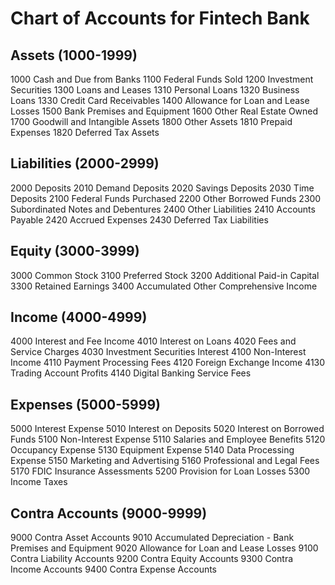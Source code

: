 # Chart of Accounts for Fintech Bank

## Assets (1000-1999)

1000 Cash and Due from Banks
1100 Federal Funds Sold
1200 Investment Securities
1300 Loans and Leases
    1310 Personal Loans
    1320 Business Loans
    1330 Credit Card Receivables
1400 Allowance for Loan and Lease Losses
1500 Bank Premises and Equipment
1600 Other Real Estate Owned
1700 Goodwill and Intangible Assets
1800 Other Assets
    1810 Prepaid Expenses
    1820 Deferred Tax Assets

## Liabilities (2000-2999)

2000 Deposits
    2010 Demand Deposits
    2020 Savings Deposits
    2030 Time Deposits
2100 Federal Funds Purchased
2200 Other Borrowed Funds
2300 Subordinated Notes and Debentures
2400 Other Liabilities
    2410 Accounts Payable
    2420 Accrued Expenses
    2430 Deferred Tax Liabilities

## Equity (3000-3999)

3000 Common Stock
3100 Preferred Stock
3200 Additional Paid-in Capital
3300 Retained Earnings
3400 Accumulated Other Comprehensive Income

## Income (4000-4999)

4000 Interest and Fee Income
4010 Interest on Loans
4020 Fees and Service Charges
4030 Investment Securities Interest
4100 Non-Interest Income
4110 Payment Processing Fees
4120 Foreign Exchange Income
4130 Trading Account Profits
4140 Digital Banking Service Fees

## Expenses (5000-5999)

5000 Interest Expense
5010 Interest on Deposits
5020 Interest on Borrowed Funds
5100 Non-Interest Expense
5110 Salaries and Employee Benefits
5120 Occupancy Expense
5130 Equipment Expense
5140 Data Processing Expense
5150 Marketing and Advertising
5160 Professional and Legal Fees
5170 FDIC Insurance Assessments
5200 Provision for Loan Losses
5300 Income Taxes

## Contra Accounts (9000-9999)

9000 Contra Asset Accounts
9010 Accumulated Depreciation - Bank Premises and Equipment
9020 Allowance for Loan and Lease Losses
9100 Contra Liability Accounts
9200 Contra Equity Accounts
9300 Contra Income Accounts
9400 Contra Expense Accounts
